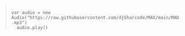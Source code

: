 <blockquote>

<code>
<dev>var audio = new Audio("https://raw.githubusercontent.com/djSharcode/MAX/main/MAD.mp3")
  audio.play()</code></dev>

</blockquote>
